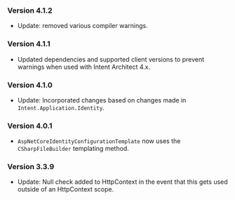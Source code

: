 ### Version 4.1.2

- Update: removed various compiler warnings.

### Version 4.1.1

- Updated dependencies and supported client versions to prevent warnings when used with Intent Architect 4.x.

### Version 4.1.0

- Update: Incorporated changes based on changes made in `Intent.Application.Identity`.

### Version 4.0.1

- `AspNetCoreIdentityConfigurationTemplate` now uses the `CSharpFileBuilder` templating method.

### Version 3.3.9

- Update: Null check added to HttpContext in the event that this gets used outside of an HttpContext scope.
